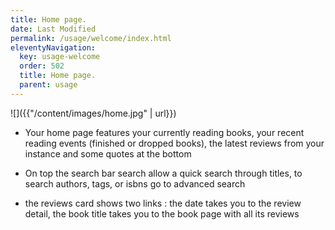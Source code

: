 ```yaml
---
title: Home page.
date: Last Modified 
permalink: /usage/welcome/index.html
eleventyNavigation:
  key: usage-welcome
  order: 502
  title: Home page.
  parent: usage
---
```


![]({{"/content/images/home.jpg" | url}})


* Your home page features your currently reading books, your recent reading events (finished or dropped books), the latest reviews from your instance and some quotes at the bottom

* On top the search bar search allow a quick search through titles, to search authors, tags, or isbns go to advanced search

* the reviews card shows two links : the date takes you to the review detail, the book title takes you to the book page with all its reviews


